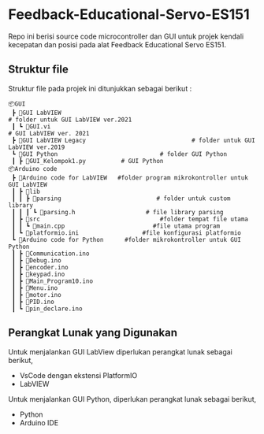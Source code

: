 # Feedback-Educational-Servo-ES151

Repo ini berisi source code microcontroller dan GUI untuk projek kendali kecepatan dan posisi pada alat Feedback Educational Servo ES151.

## Struktur file

Struktur file pada projek ini ditunjukkan sebagai berikut :

```
📦GUI  
 ┣ 📂GUI LabVIEW 															# folder untuk GUI LabVIEW ver.2021
 ┃ ┗ 📜GUI.vi 																		# GUI LabVIEW ver. 2021 
 ┣ 📂GUI LabVIEW Legacy 								# folder untuk GUI LabVIEW ver.2019
 ┗ 📂GUI Python  				           # folder GUI Python
 ┃ ┣ 📜GUI_Kelompok1.py 	      	# GUI Python
📦Arduino code  
 ┣ 📂Arduino code for LabVIEW   #folder program mikrokontroller untuk GUI LabVIEW
 ┃ ┣ 📂lib
 ┃ ┃ ┣ 📂parsing  				          # folder untuk custom library
 ┃ ┃ ┃ ┗ 📜parsing.h  			       # file library parsing
 ┃ ┣ 📂src  					               #folder tempat file utama
 ┃ ┃ ┗ 📜main.cpp  				         #file utama program
 ┃ ┗ 📜platformio.ini  			      #file konfigurasi platformio
 ┗ 📂Arduino code for Python  	 #folder mikrokontroller untuk GUI Python
 ┃ ┣ 📜Communication.ino  
 ┃ ┣ 📜Debug.ino  
 ┃ ┣ 📜encoder.ino  
 ┃ ┣ 📜keypad.ino  
 ┃ ┣ 📜Main_Program10.ino  
 ┃ ┣ 📜Menu.ino  
 ┃ ┣ 📜motor.ino  
 ┃ ┣ 📜PID.ino  
 ┃ ┗ 📜pin_declare.ino
 ```
 ## Perangkat Lunak yang Digunakan
 Untuk menjalankan GUI LabView diperlukan perangkat lunak sebagai berikut,
 - VsCode dengan ekstensi PlatformIO
 - LabVIEW
 
 Untuk menjalankan GUI Python, diperlukan perangkat lunak sebagai berikut, 
 - Python
 - Arduino IDE
